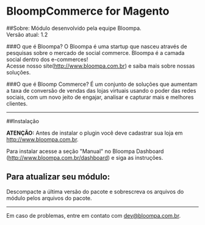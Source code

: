 BloompCommerce for Magento
===========================

##Sobre:
Módulo desenvolvido pela equipe Bloompa.  
Versão atual: 1.2

###O que é Bloompa?
O Bloompa é uma startup que nasceu através de pesquisas sobre o mercado de social commerce. Bloompa é a camada social dentro dos e-commerces!  
Acesse nosso site(<http://www.bloompa.com.br>) e saiba mais sobre nossas soluções.

###O que é Bloomp Commerce?
É um conjunto de soluções que aumentam a taxa de conversão de vendas das lojas virtuais usando o poder das redes sociais, com um novo jeito de engajar, analisar e capturar mais e melhores clientes.

***   

##Instalação  

**ATENÇÃO:** Antes de instalar o plugin você deve cadastrar sua loja em <http://www.bloompa.com.br>.  

Para instalar acesse a seção "Manual" no Bloompa Dashboard (<http://www.bloompa.com.br/dashboard>) e siga as instruções.

## Para atualizar seu módulo:

Descompacte a última versão do pacote e sobrescreva os arquivos do módulo pelos arquivos do pacote.

***

Em caso de problemas, entre em contato com <dev@bloompa.com.br>.
